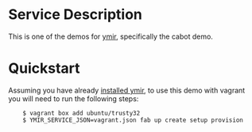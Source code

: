 Service Description
===================

This is one of the demos for [ymir](#), specifically the cabot demo.

Quickstart
===========

Assuming you have already [installed ymir](#), to use this demo with vagrant you will need to run the following steps:

```
    $ vagrant box add ubuntu/trusty32
    $ YMIR_SERVICE_JSON=vagrant.json fab up create setup provision
```

